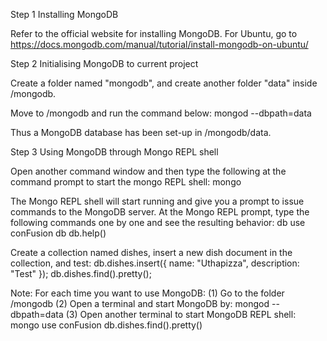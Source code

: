 Step 1 Installing MongoDB

 Refer to the official website for installing MongoDB.
 For Ubuntu, go to https://docs.mongodb.com/manual/tutorial/install-mongodb-on-ubuntu/

Step 2 Initialising MongoDB to current project

 Create a folder named "mongodb", and create another folder "data" inside /mongodb.

 Move to /mongodb and run the command below:
  mongod --dbpath=data

 Thus a MongoDB database has been set-up in /mongodb/data.

Step 3 Using MongoDB through Mongo REPL shell

 Open another command window and then type the following at the command prompt to start the mongo REPL shell:
  mongo

 The Mongo REPL shell will start running and give you a prompt to issue commands to the MongoDB server. At the Mongo REPL prompt, type the following commands one by one and see the resulting behavior:
  db
  use conFusion
  db
  db.help()

 Create a collection named dishes, insert a new dish document in the collection, and test:
  db.dishes.insert({ name: "Uthapizza", description: "Test" });
  db.dishes.find().pretty();

Note:
 For each time you want to use MongoDB:
  (1) Go to the folder /mongodb
  (2) Open a terminal and start MongoDB by:
    mongod --dbpath=data
  (3) Open another terminal to start MongoDB REPL shell:
    mongo
    use conFusion
    db.dishes.find().pretty()